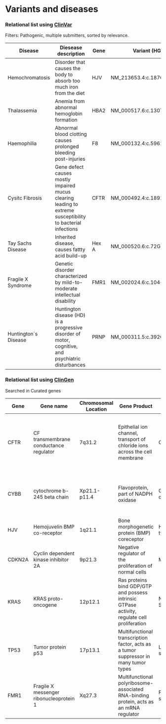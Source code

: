 

# Variants and diseases



### Relational list using [ClinVar](https://www.ncbi.nlm.nih.gov/clinvar/)
Filters: Pathogenic, multiple submitters, sorted by relevance.

|Disease|Diesease description|Gene|Variant (HGVS)|
|-------|--------------------|-----|-------------|
|Hemochromatosis|Disorder that causes the body to absorb too much iron from the diet|HJV|NM_213653.4:c.187C>T|
|Thalassemia|Anemia from abnormal hemoglobin formation|HBA2|NM_000517.6:c.130T>G |
|Haemophilia|Abnormal blood clotting causes prolonged bleeding post-injuries|F8|NM_000132.4:c.5961dup|
|Cysitc Fibrosis|Gene defect causes mostly impaired mucus clearing leading to extreme susceptibility to bacterial infections|CFTR|NM_000492.4:c.1891dup|
|Tay Sachs Disease|Inherited disease, causes fattty acid build-up|Hex A|NM_000520.6:c.72G>A |
|Fragile X Syndrome|Genetic disorder characterized by mild-to-moderate intellectual disability|FMR1|NM_002024.6:c.104+3_104+6del |
|Huntington´s Disease|Huntington disease (HD) is a progressive disorder of motor, cognitive, and psychiatric disturbances|PRNP|NM_000311.5:c.392G>T |


### Relational list using [ClinGen](https://clinicalgenome.org/)
Searched in Curated genes

|Gene|Gene name|Chromosomal Location|Gene Product|Disease|Disease Description|
|----|---------|--------------------|------------|-------|--------------------|
|CFTR|CF transmembrane conductance regulator|7q31.2|Epithelial ion channel, transport of chloride ions across the cell membrane|Cystic fibrosis|Genetic disorder characterized by the production of sweat with a high salt content and mucus secretions with an abnormal viscosity|
|CYBB|cytochrome b-245 beta chain|Xp21.1-p11.4|Flavoprotein, part of NADPH oxidase|Granulomatous disease|Failure to generate superoxide during immuneresponse to ward of pathogens|
|HJV|Hemojuvelin BMP co-receptor|1q21.1|Bone morphogenetic protein (BMP) coreceptor|Hemochromatosis type 2A|Failure to properly regulate hepcidinlevels in blood|
|CDKN2A|Cyclin dependent kinase inhibitor 2A|9p21.3|Negative regulator of the proliferation of normal cells|Melanoma|Cancer originating in melanocytes|
|KRAS|KRAS proto-oncogene|12p12.1|Ras proteins bind GDP/GTP and possess intrinsic GTPase activity, regulate cell proliferation|Noonan Syndrome|Genetic defect resulting in unusual physiological development|
|TP53|Tumor protein p53|17p13.1| Multifunctional transcription factor, acts as a tumor suppressor in many tumor types|Li-Fraumeni syndrome|Inheritable increased susceptibility to cancer|
|FMR1|Fragile X messenger ribonucleoprotein 1|Xq27.3| Multifunctional polyribosome-associated RNA-binding protein, acts as an mRNA regulator|Fragile X syndrome|Genetic disorder characterized by mild-to-moderate intellectual disability|




